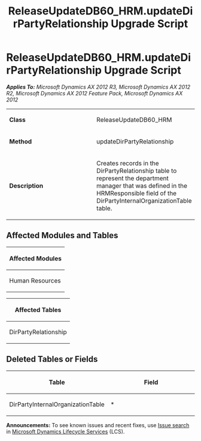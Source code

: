 ﻿---
title: ReleaseUpdateDB60_HRM.updateDirPartyRelationship Upgrade Script
TOCTitle: ReleaseUpdateDB60_HRM.updateDirPartyRelationship Upgrade Script
ms:assetid: f757df79-65fa-60f6-3a6d-765751c5e151
ms:mtpsurl: https://msdn.microsoft.com/en-us/library/JJ737604(v=AX.60)
ms:contentKeyID: 49712297
ms.date: 05/18/2015
mtps_version: v=AX.60
---

# ReleaseUpdateDB60\_HRM.updateDirPartyRelationship Upgrade Script 


_**Applies To:** Microsoft Dynamics AX 2012 R3, Microsoft Dynamics AX 2012 R2, Microsoft Dynamics AX 2012 Feature Pack, Microsoft Dynamics AX 2012_

<table>
<colgroup>
<col style="width: 50%" />
<col style="width: 50%" />
</colgroup>
<tbody>
<tr class="odd">
<td><p><strong>Class</strong></p></td>
<td><p>ReleaseUpdateDB60_HRM</p></td>
</tr>
<tr class="even">
<td><p><strong>Method</strong></p></td>
<td><p>updateDirPartyRelationship</p></td>
</tr>
<tr class="odd">
<td><p><strong>Description</strong></p></td>
<td><p>Creates records in the DirPartyRelationship table to represent the department manager that was defined in the HRMResponsible field of the DirPartyInternalOrganizationTable table.</p></td>
</tr>
</tbody>
</table>


## Affected Modules and Tables

<table>
<colgroup>
<col style="width: 100%" />
</colgroup>
<thead>
<tr class="header">
<th><p>Affected Modules</p></th>
</tr>
</thead>
<tbody>
<tr class="odd">
<td><p>Human Resources</p></td>
</tr>
</tbody>
</table>


<table>
<colgroup>
<col style="width: 100%" />
</colgroup>
<thead>
<tr class="header">
<th><p>Affected Tables</p></th>
</tr>
</thead>
<tbody>
<tr class="odd">
<td><p>DirPartyRelationship</p></td>
</tr>
</tbody>
</table>


## Deleted Tables or Fields

<table>
<colgroup>
<col style="width: 50%" />
<col style="width: 50%" />
</colgroup>
<thead>
<tr class="header">
<th><p>Table</p></th>
<th><p>Field</p></th>
</tr>
</thead>
<tbody>
<tr class="odd">
<td><p>DirPartyInternalOrganizationTable</p></td>
<td><p>*</p></td>
</tr>
</tbody>
</table>

  
**Announcements:** To see known issues and recent fixes, use [Issue search](http://go.microsoft.com/fwlink/?linkid=389258) in [Microsoft Dynamics Lifecycle Services](http://go.microsoft.com/fwlink/?linkid=306505) (LCS).

